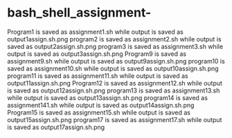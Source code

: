 # bash_shell_assignment-
Program1 is saved as assignment1.sh while output is saved as output1assign.sh.png
program2 is saved as assignment2.sh while output is saved as output2assign.sh.png
program3 is saved as assignment3.sh while output is saved as output3assign.sh.png
Program9 is saved as assignment9.sh while output is saved as output9assign.sh.png
program10 is saved as assignment10.sh while output is saved as output10assign.sh.png
program11 is saved as assignment11.sh while output is saved as output11assign.sh.png
Program12 is saved as assignment12.sh while output is saved as output12assign.sh.png
program13 is saved as assignment13.sh while output is saved as output13assign.sh.png
program14 is saved as assignment141.sh while output is saved as output14assign.sh.png
Program15 is saved as assignment15.sh while output is saved as output15assign.sh.png
program17 is saved as assignment17.sh while output is saved as output17assign.sh.png
